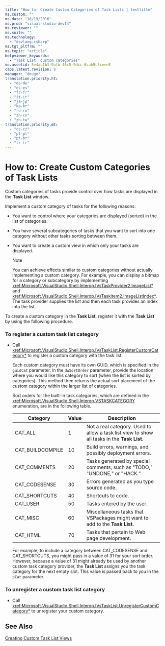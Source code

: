 ```yaml
---
title: "How to: Create Custom Categories of Task Lists | testtitle"
ms.custom: ""
ms.date: "10/19/2016"
ms.prod: "visual-studio-dev14"
ms.reviewer: ""
ms.suite: ""
ms.technology: 
  - "devlang-csharp"
ms.tgt_pltfrm: ""
ms.topic: "article"
helpviewer_keywords: 
  - "Task List, custom categories"
ms.assetid: 5e4ac1b1-9afb-46c5-9dcc-6cab9c5ceee8
caps.latest.revision: 9
manager: "douge"
translation.priority.ht: 
  - "de-de"
  - "es-es"
  - "fr-fr"
  - "it-it"
  - "ja-jp"
  - "ko-kr"
  - "ru-ru"
  - "zh-cn"
  - "zh-tw"
translation.priority.mt: 
  - "cs-cz"
  - "pl-pl"
  - "pt-br"
  - "tr-tr"
---
```

# How to: Create Custom Categories of Task Lists
Custom categories of tasks provide control over how tasks are displayed in the **Task List** window.  
  
 Implement a custom category of tasks for the following reasons:  
  
-   You want to control where your categories are displayed (sorted) in the list of categories.  
  
-   You have several subcategories of tasks that you want to sort into one category without other tasks sorting between them.  
  
-   You want to create a custom view in which only your tasks are displayed.  
  
    > [!NOTE]
    >  You can achieve effects similar to custom categories without actually implementing a custom category. For example, you can display a bitmap for a category or subcategory by implementing <xref:Microsoft.VisualStudio.Shell.Interop.IVsTaskProvider2.ImageList*> and <xref:Microsoft.VisualStudio.Shell.Interop.IVsTaskItem2.ImageListIndex*>. The task provider supplies the list and then each task provides an index into the list.  
  
 To create a custom category in the **Task List**, register it with the **Task List** by using the following procedure.  
  
### To register a custom task list category  
  
-   Call <xref:Microsoft.VisualStudio.Shell.Interop.IVsTaskList.RegisterCustomCategory*> to register a custom category with the task list.  
  
     Each custom category must have its own GUID, which is specified in the `guidCat` parameter. In the `dwSortOrder` parameter, provide the location where you would like this category to sort (when the list is sorted by categories). This method then returns the actual sort placement of the custom category within the larger list of categories.  
  
     Sort orders for the built-in task categories, which are defined in the <xref:Microsoft.VisualStudio.Shell.Interop.VSTASKCATEGORY> enumeration, are in the following table.  
  
    |Category|Value|Description|  
    |--------------|-----------|-----------------|  
    |CAT_ALL|1|Not a real category. Used to allow a task list view to show all tasks in the **Task List**.|  
    |CAT_BUILDCOMPILE|10|Build errors, warnings, and possibly deployment errors.|  
    |CAT_COMMENTS|20|Tasks generated by special comments, such as "TODO," "UNDONE," or "HACK."|  
    |CAT_CODESENSE|30|Errors generated as you type source code.|  
    |CAT_SHORTCUTS|40|Shortcuts to code.|  
    |CAT_USER|50|Tasks entered by the user.|  
    |CAT_MISC|60|Miscellaneous tasks that VSPackages might want to add to the **Task List**.|  
    |CAT_HTML|70|Tasks that pertain to Web page development.|  
  
     For example, to include a category between CAT_CODESENSE and CAT_SHORTCUTS, you might pass in a value of 31 for your sort order. However, because a value of 31 might already be used by another custom task category provider, the **Task List** assigns you the task category for the next empty slot. This value is passed back to you in the `pCat` parameter.  
  
### To unregister a custom task list category  
  
-   Call <xref:Microsoft.VisualStudio.Shell.Interop.IVsTaskList.UnregisterCustomCategory*> to unregister your custom category.  
  
## See Also  
 [Creating Custom Task List Views](../misc/creating-custom-task-list-views.md)